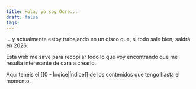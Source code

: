 ```yaml
---
title: Hola, yo soy Ocre...
draft: false
tags:
---
```

... y actualmente estoy trabajando en un disco que, si todo sale bien, saldrá en 2026.

Esta web me sirve para recopilar todo lo que voy encontrando que me resulta interesante de cara a crearlo. 

Aquí tenéis el [[0 - Índice|Índice]] de los contenidos que tengo hasta el momento.